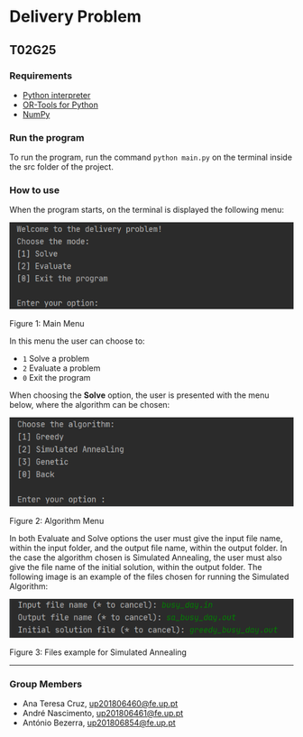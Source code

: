# Delivery Problem

## T02G25

### Requirements

- [Python interpreter](https://www.python.org/downloads/)
- [OR-Tools for Python](https://developers.google.com/optimization/install#python)
- [NumPy](https://numpy.org/install/)

### Run the program

To run the program, run the command ``python main.py`` on the terminal inside the src folder of the project.

### How to use

When the program starts, on the terminal is displayed the following menu:

![Main Menu](./docs/img/main_menu.png)

Figure 1: Main Menu

In this menu the user can choose to:

- ``1`` Solve a problem
- ``2`` Evaluate a problem
- ``0`` Exit the program

When choosing the **Solve** option, the user is presented with the menu below, where the algorithm can be chosen:

![Alg Menu](./docs/img/alg_menu.png)

Figure 2: Algorithm Menu

In both Evaluate and Solve options the user must give the input file name, within the input folder, and the output file name, within the output folder. In the case the algorithm chosen is Simulated Annealing, the user must also give the file name of the initial solution, within the output folder.
The following image is an example of the files chosen for running the Simulated Algorithm:

![Example](./docs/img/sa_example.png)

Figure 3: Files example for Simulated Annealing

---

### Group Members

- Ana Teresa Cruz, up201806460@fe.up.pt
- André Nascimento, up201806461@fe.up.pt
- António Bezerra, up201806854@fe.up.pt
